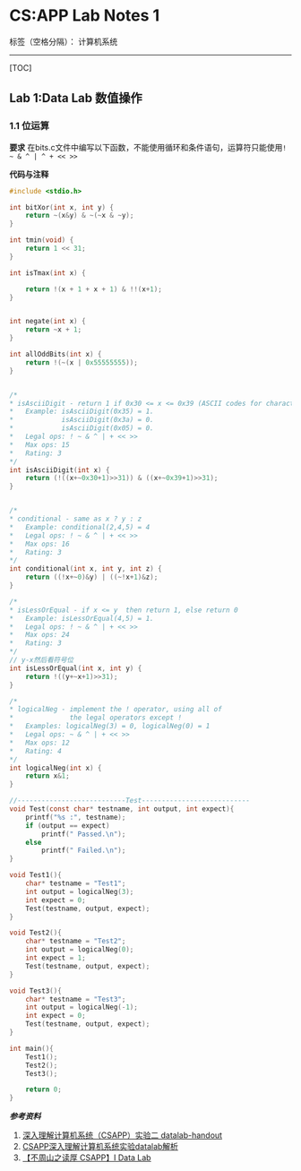 # CS:APP Lab Notes 1

标签（空格分隔）： 计算机系统

---

[TOC]

## Lab 1:Data Lab 数值操作
### 1.1 位运算
**要求** 
在bits.c文件中编写以下函数，不能使用循环和条件语句，运算符只能使用```! ~ & ^ | ^ + << >>```

**代码与注释**
``` c
#include <stdio.h>

int bitXor(int x, int y) {
	return ~(x&y) & ~(~x & ~y);
}

int tmin(void) {
	return 1 << 31;
}

int isTmax(int x) {

	return !(x + 1 + x + 1) & !!(x+1);
}


int negate(int x) {
	return ~x + 1;
}

int allOddBits(int x) {
	return !(~(x | 0x55555555));
}


/*
* isAsciiDigit - return 1 if 0x30 <= x <= 0x39 (ASCII codes for characters '0' to '9')
*   Example: isAsciiDigit(0x35) = 1.
*            isAsciiDigit(0x3a) = 0.
*            isAsciiDigit(0x05) = 0.
*   Legal ops: ! ~ & ^ | + << >>
*   Max ops: 15
*   Rating: 3
*/
int isAsciiDigit(int x) {
	return (!((x+~0x30+1)>>31)) & ((x+~0x39+1)>>31);
}


/*
* conditional - same as x ? y : z
*   Example: conditional(2,4,5) = 4
*   Legal ops: ! ~ & ^ | + << >>
*   Max ops: 16
*   Rating: 3
*/
int conditional(int x, int y, int z) {
	return ((!x+~0)&y) | ((~!x+1)&z);
}

/*
* isLessOrEqual - if x <= y  then return 1, else return 0
*   Example: isLessOrEqual(4,5) = 1.
*   Legal ops: ! ~ & ^ | + << >>
*   Max ops: 24
*   Rating: 3
*/
// y-x然后看符号位
int isLessOrEqual(int x, int y) {
	return !((y+~x+1)>>31);
}

/*
* logicalNeg - implement the ! operator, using all of
*              the legal operators except !
*   Examples: logicalNeg(3) = 0, logicalNeg(0) = 1
*   Legal ops: ~ & ^ | + << >>
*   Max ops: 12
*   Rating: 4
*/
int logicalNeg(int x) {
	return x&1;
}

//---------------------------Test---------------------------
void Test(const char* testname, int output, int expect){
	printf("%s :", testname);
	if (output == expect)
		printf(" Passed.\n");
	else
		printf(" Failed.\n");
}

void Test1(){
	char* testname = "Test1";
	int output = logicalNeg(3);
	int expect = 0;
	Test(testname, output, expect);
}

void Test2(){
	char* testname = "Test2";
	int output = logicalNeg(0);
	int expect = 1;
	Test(testname, output, expect);
}

void Test3(){
	char* testname = "Test3";
	int output = logicalNeg(-1);
	int expect = 0;
	Test(testname, output, expect);
}

int main(){
	Test1();
	Test2();
	Test3();

	return 0;
}
```


***参考资料***
1. [深入理解计算机系统（CSAPP）实验二 datalab-handout][1]
2. [CSAPP深入理解计算机系统实验datalab解析][2]
3. [【不周山之读厚 CSAPP】I Data Lab][3]
  


  [1]: http://www.cnblogs.com/tenlee/p/4951639.html
  [2]: http://blog.csdn.net/u014124795/article/details/38471797
  [3]: http://wdxtub.com/2016/04/16/thick-csapp-lab-1/
